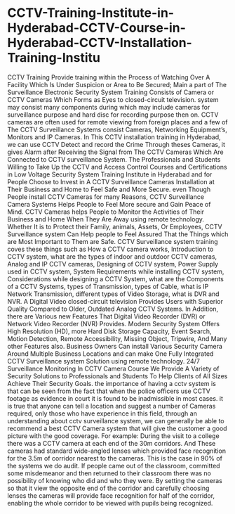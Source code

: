 # CCTV-Training-Institute-in-Hyderabad-CCTV-Course-in-Hyderabad-CCTV-Installation-Training-Institu
CCTV Training Provide training within the Process of Watching Over A Facility Which Is Under Suspicion or Area to Be Secured; Main a part of The Surveillance Electronic Security System Training Consists of Camera or CCTV Cameras Which Forms as Eyes to closed-circuit television. system may consist many components during which may include cameras for surveillance purpose and hard disc for recording purpose then on. CCTV cameras are often used for remote viewing from foreign places and a few of The CCTV Surveillance Systems consist Cameras, Networking Equipment’s, Monitors and IP Cameras. In This CCTV installation training in Hyderabad, we can use CCTV Detect and record the Crime Through theses Cameras, it gives Alarm after Receiving the Signal from The CCTV Cameras Which Are Connected to CCTV surveillance System.  The Professionals and Students Willing to Take Up the CCTV and Access Control Courses and Certifications in Low Voltage Security System Training Institute in Hyderabad and for People Choose to Invest in A CCTV Surveillance Cameras Installation at Their Business and Home to Feel Safe and More Secure. even Though People install CCTV Cameras for many Reasons, CCTV Surveillance Camera Systems Helps People to Feel More secure and Gain Peace of Mind. CCTV Cameras helps People to Monitor the Activities of Their Business and Home When They Are Away using remote technology. Whether It is to Protect their Family, animals, Assets, Or Employees, CCTV Surveillance system Can Help people to Feel Assured That the Things which are Most Important to Them are Safe.  CCTV Surveillance system training coves these things such as How a CCTV camera works, Introduction to CCTV system, what are the types of indoor and outdoor CCTV cameras, Analog and IP CCTV cameras, Designing of CCTV system, Power Supply used in CCTV system, System Requirements while installing CCTV system, Considerations while designing a CCTV System, what are the Components of a CCTV Systems, types of Transmission, types of Cable, what is IP Network Transmission, different types of Video Storage, what is DVR and NVR. A Digital Video closed-circuit television Provides Users with Superior Quality Compared to Older, Outdated Analog CCTV Systems. In Addition, there are Various new Features That Digital Video Recorder (DVR) or Network Video Recorder (NVR) Provides. Modern Security System Offers High Resolution (HD), more Hard Disk Storage Capacity, Event Search, Motion Detection, Remote Accessibility, Missing Object, Tripwire, And Many other Features also.   Business Owners Can install Various Security Camera Around Multiple Business Locations and can make One Fully Integrated CCTV Surveillance system Solution using remote technology. 24/7 Surveillance Monitoring In CCTV Camera Course We Provide A Variety of Security Solutions to Professionals and Students To Help Clients of All Sizes Achieve Their Security Goals. the importance of having a cctv system is that can be seen from the fact that when the police officers use CCTV footage as evidence in court it is found to be inadmissible in most cases. it is true that anyone can tell a location and suggest a number of Cameras required, only those who have experience in this field, through an understanding about cctv surveillance system, we can generally be able to recommend a best CCTV Camera system that will give the customer a good picture with the good coverage.   For example: During the visit to a college there was a CCTV camera at each end of the 30m corridors. And These cameras had standard wide-angled lenses which provided face recognition for the 3.5m of corridor nearest to the cameras. This is the case in 90% of the systems we do audit. If people came out of the classroom, committed some misdemeanor and then returned to their classroom there was no possibility of knowing who did and who they were. By setting the cameras so that it view the opposite end of the corridor and carefully choosing lenses the cameras will provide face recognition for half of the corridor, enabling the whole corridor to be viewed with pupils being recognized.
